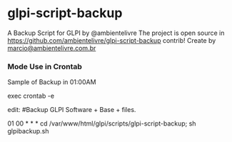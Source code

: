# glpi-script-backup
A Backup Script for GLPI by @ambientelivre
The project is open source in https://github.com/ambientelivre/glpi-script-backup
contrib!
Create by marcio@ambientelivre.com.br


### Mode Use in Crontab
Sample of Backup in 01:00AM

exec crontab -e

edit:
#Backup GLPI Software + Base + files.

01 00 * * * cd /var/www/html/glpi/scripts/glpi-script-backup; sh glpibackup.sh
